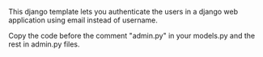 This django template lets you authenticate the users in a django web application using email instead of username.

Copy the code before the comment "admin.py" in your models.py and the rest in admin.py files.